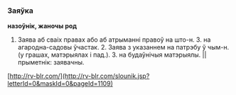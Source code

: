 ### Заяўка
**назоўнік, жаночы род**

1. Заява аб сваіх правах або аб атрыманні правоў на што-н. З. на агародна-садовы ўчастак. 2. Заява з указаннем на патрэбу ў чым-н. (у грашах, матэрыялах і пад.). З. на будаўнічыя матэрыялы. || прыметнік: заявачны.

<a rel="author">[http://rv-blr.com/](http://rv-blr.com/slounik.jsp?letterId=0&maskId=0&pageId=1109)</a>
